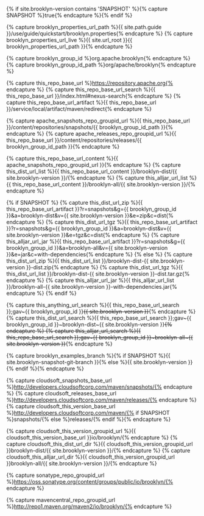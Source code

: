 
{% if site.brooklyn-version contains 'SNAPSHOT' %}{% capture SNAPSHOT %}true{% endcapture %}{% endif %}

{% capture brooklyn_properties_url_path %}{{ site.path.guide }}/use/guide/quickstart/brooklyn.properties{% endcapture %}
{% capture brooklyn_properties_url_live %}{{ site.url_root }}{{ brooklyn_properties_url_path }}{% endcapture %}

{% capture brooklyn_group_id %}org.apache.brooklyn{% endcapture %}
{% capture brooklyn_group_id_path %}org/apache/brooklyn{% endcapture %}

{% capture this_repo_base_url %}https://repository.apache.org{% endcapture %}
{% capture this_repo_base_url_search %}{{ this_repo_base_url }}/index.html#nexus-search{% endcapture %}
{% capture this_repo_base_url_artifact %}{{ this_repo_base_url }}/service/local/artifact/maven/redirect{% endcapture %}

{% capture apache_snapshots_repo_groupid_url %}{{ this_repo_base_url }}/content/repositories/snapshots/{{ brooklyn_group_id_path }}{% endcapture %}
{% capture apache_releases_repo_groupid_url %}{{ this_repo_base_url }}/content/repositories/releases/{{ brooklyn_group_id_path }}{% endcapture %}

{% capture this_repo_base_url_content %}{{ apache_snapshots_repo_groupid_url }}{% endcapture %}
{% capture this_dist_url_list %}{{ this_repo_base_url_content }}/brooklyn-dist/{{ site.brooklyn-version }}/{% endcapture %}
{% capture this_alljar_url_list %}{{ this_repo_base_url_content }}/brooklyn-all/{{ site.brooklyn-version }}/{% endcapture %}

{% if SNAPSHOT %}
  {% capture this_dist_url_zip %}{{ this_repo_base_url_artifact }}?r=snapshots&g={{ brooklyn_group_id }}&a=brooklyn-dist&v={{ site.brooklyn-version }}&e=zip&c=dist{% endcapture %}
  {% capture this_dist_url_tgz %}{{ this_repo_base_url_artifact }}?r=snapshots&g={{ brooklyn_group_id }}&a=brooklyn-dist&v={{ site.brooklyn-version }}&e=tgz&c=dist{% endcapture %}
  {% capture this_alljar_url_jar %}{{ this_repo_base_url_artifact }}?r=snapshots&g={{ brooklyn_group_id }}&a=brooklyn-all&v={{ site.brooklyn-version }}&e=jar&c=with-dependencies{% endcapture %}
{% else %}<!--- RELEASE -->
  {% capture this_dist_url_zip %}{{ this_dist_url_list }}/brooklyn-dist-{{ site.brooklyn-version }}-dist.zip{% endcapture %}
  {% capture this_dist_url_tgz %}{{ this_dist_url_list }}/brooklyn-dist-{{ site.brooklyn-version }}-dist.tar.gz{% endcapture %}
  {% capture this_alljar_url_jar %}{{ this_alljar_url_list }}/brooklyn-all-{{ site.brooklyn-version }}-with-dependencies.jar{% endcapture %}
{% endif %}

{% capture this_anything_url_search %}{{ this_repo_base_url_search }};gav~{{ brooklyn_group_id }}~~{{ site.brooklyn-version }}~~{% endcapture %}
{% capture this_dist_url_search %}{{ this_repo_base_url_search }};gav~{{ brooklyn_group_id }}~brooklyn-dist~{{ site.brooklyn-version }}~~{% endcapture %}
{% capture this_alljar_url_search %}{{ this_repo_base_url_search }};gav~{{ brooklyn_group_id }}~brooklyn-all~{{ site.brooklyn-version }}~~{% endcapture %}

<!-- OLD things -->

{% capture brooklyn_examples_branch %}{% if SNAPSHOT %}{{ site.brooklyn-snapshot-git-branch }}{% else %}{{ site.brooklyn-version }}{% endif %}{% endcapture %}

{% capture cloudsoft_snapshots_base_url %}http://developers.cloudsoftcorp.com/maven/snapshots/{% endcapture %}
{% capture cloudsoft_releases_base_url %}http://developers.cloudsoftcorp.com/maven/releases/{% endcapture %}
{% capture cloudsoft_this_version_base_url %}http://developers.cloudsoftcorp.com/maven/{% if SNAPSHOT %}snapshots/{% else %}releases/{% endif %}{% endcapture %}

{% capture cloudsoft_this_version_groupid_url %}{{ cloudsoft_this_version_base_url }}io/brooklyn/{% endcapture %}
{% capture cloudsoft_this_dist_url_dir %}{{ cloudsoft_this_version_groupid_url }}brooklyn-dist/{{ site.brooklyn-version }}/{% endcapture %}
{% capture cloudsoft_this_alljar_url_dir %}{{ cloudsoft_this_version_groupid_url }}brooklyn-all/{{ site.brooklyn-version }}/{% endcapture %}

<!--- both snapshots and releases -->
{% capture sonatype_repo_groupid_url %}https://oss.sonatype.org/content/groups/public/io/brooklyn/{% endcapture %}
<!--- releases --> 
{% capture mavencentral_repo_groupid_url %}http://repo1.maven.org/maven2/io/brooklyn/{% endcapture %}
